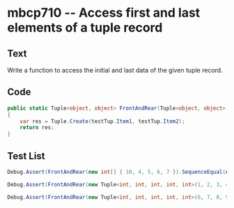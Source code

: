 # mbcp710 -- Access first and last elements of a tuple record

## Text

Write a function to access the initial and last data of the given tuple record.

## Code

```csharp
public static Tuple<object, object> FrontAndRear(Tuple<object, object> testTup)  
{  
    var res = Tuple.Create(testTup.Item1, testTup.Item2);  
    return res;  
}
```

## Test List

```csharp
Debug.Assert(FrontAndRear(new int[] { 10, 4, 5, 6, 7 }).SequenceEqual(new int[] { 10, 7 }));
```

```csharp
Debug.Assert(FrontAndRear(new Tuple<int, int, int, int, int>(1, 2, 3, 4, 5)).Item1 == 1 && FrontAndRear(new Tuple<int, int, int, int, int>(1, 2, 3, 4, 5)).Item2 == 5);
```

```csharp
Debug.Assert(FrontAndRear(new Tuple<int, int, int, int, int>(6, 7, 8, 9, 10)).Equals(new Tuple<int, int>(6, 10)));
```
